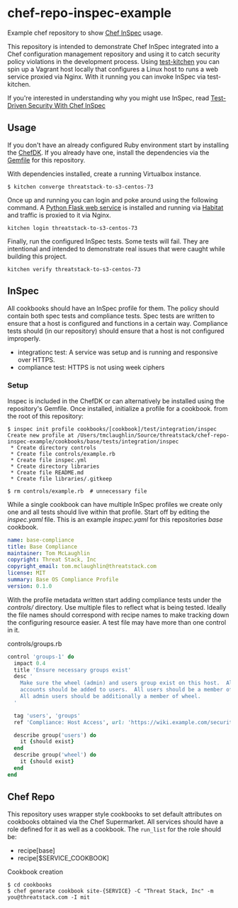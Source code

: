 # chef-repo-inspec-example
Example chef repository to show [Chef InSpec](https://www.inspec.io/) usage.

This repository is intended to demonstrate Chef InSpec integrated into a Chef configuration management repository and using it to catch security policy violations in the development process.  Using [test-kitchen](http://kitchen.ci/) you can spin up a Vagrant host locally that configures a Linux host to runs a web service proxied via Nginx.  With it running you can invoke InSpec via test-kitchen.

If you're interested in understanding why you might use InSpec, read [Test-Driven Security With Chef InSpec](https://blog.threatstack.com/test-driven-security-with-chef-inspec)

## Usage
If you don't have an already configured Ruby environment start by installing the [ChefDK](https://downloads.chef.io/chefdk).  If you already have one, install the dependencies via the [Gemfile](https://github.com/threatstack/chef-repo-inspec-example/blob/master/Gemfile) for this repository.

With dependencies installed, create a running Virtualbox instance.
```
$ kitchen converge threatstack-to-s3-centos-73
```

Once up and running you can login and poke around using the following command.  A [Python Flask web service](https://github.com/threatstack/threatstack-to-s3) is installed and running via [Habitat](https://habitat.sh) and traffic is proxied to it via Nginx.
```
kitchen login threatstack-to-s3-centos-73
```

Finally, run the configured InSpec tests.  Some tests will fail.  They are intentional and intended to demonstrate real issues that were caught while building this project.
```
kitchen verify threatstack-to-s3-centos-73
```

## InSpec
All cookbooks should have an InSpec profile for them.  The policy should contain both spec tests and compliance tests.  Spec tests are written to ensure that a host is configured and functions in a certain way.  Compliance tests should (in our repository) should ensure that a host is not configured improperly.

* integrationc test: A service was setup and is running and responsive over HTTPS.
* compliance test: HTTPS is not using week ciphers

### Setup
Inspec is included in the ChefDK or can alternatively be installed using the repository's Gemfile.  Once installed, initialize a profile for a cookbook.  from the root of this repository:

```
$ inspec init profile cookbooks/[cookbook]/test/integration/inspec
Create new profile at /Users/tmclaughlin/Source/threatstack/chef-repo-inspec-example/cookbooks/base/tests/integration/inspec
 * Create directory controls
 * Create file controls/example.rb
 * Create file inspec.yml
 * Create directory libraries
 * Create file README.md
 * Create file libraries/.gitkeep

$ rm controls/example.rb  # unnecessary file
```

While a single cookbook can have multiple InSpec profiles we create only one and all tests should live within that profile.  Start off by editing the _inspec.yaml_ file.  This is an example _inspec.yaml_ for this repositories _base_ cookbook.

```yaml
name: base-compliance
title: Base Compliance
maintainer: Tom McLaughlin
copyright: Threat Stack, Inc
copyright_email: tom.mclaughlin@threatstack.com
license: MIT
summary: Base OS Compliance Profile
version: 0.1.0
```

With the profile metadata written start adding compliance tests under the _controls/_ directory.  Use multiple files to reflect what is being tested.  Ideally the file names should correspond with recipe names to make tracking down the configuring resource easier.  A test file may have more than one control in it.

controls/groups.rb
```ruby
control 'groups-1' do
  impact 0.4
  title 'Ensure necessary groups exist'
  desc '
    Make sure the wheel (admin) and users group exist on this host.  All user
    accounts should be added to users.  All users should be a member of users.
    All admin users should be additionally a member of wheel.
  '

  tag 'users', 'groups'
  ref 'Compliance: Host Access', url: 'https://wiki.example.com/security/compliance/ops/Host+Access+And+Permissions'

  describe group('users') do
    it {should exist}
  end
  describe group('wheel') do
    it {should exist}
  end
end
```

## Chef Repo
This repository uses wrapper style cookbooks to set default attributes on cookbooks obtained via the Chef Supermarket.  All services should have a role defined for it as well as a cookbook.  The `run_list` for the role should be:
* recipe[base]
* recipe[$SERVICE_COOKBOOK]

Cookbook creation
```
$ cd cookbooks
$ chef generate cookbook site-{SERVICE} -C "Threat Stack, Inc" -m you@threatstack.com -I mit
```
